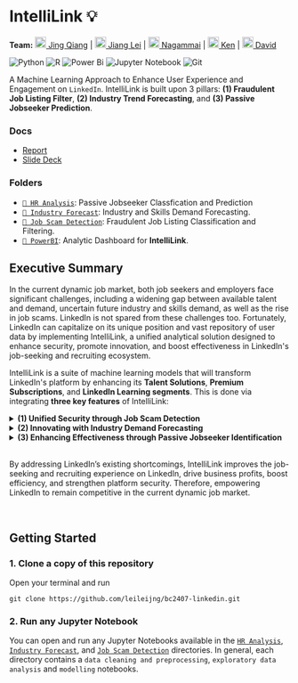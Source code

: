 # IntelliLink 💡

**Team:** [<img src="https://github.com/xJQx.png" height="20" width="20" /> Jing Qiang](https://github.com/xJQx) |
[<img src="https://github.com/leileijng.png" height="20" width="20" /> Jiang Lei](https://github.com/leileijng) |
[<img src="https://github.com/keshavrama.png" height="20" width="20" /> Nagammai](https://github.com/keshavrama) | 
[<img src="https://github.com/kenfyxx.png" height="20" width="20" /> Ken](https://github.com/kenfyxx) | 
[<img src="https://github.com/davidtey.png" height="20" width="20" /> David](https://github.com/davidtey)

![Python](https://img.shields.io/badge/python-3670A0?style=for-the-badge&logo=python&logoColor=ffdd54)
![R](https://img.shields.io/badge/r-%23276DC3.svg?style=for-the-badge&logo=r&logoColor=white)
![Power Bi](https://img.shields.io/badge/power_bi-F2C811?style=for-the-badge&logo=powerbi&logoColor=black)
![Jupyter Notebook](https://img.shields.io/badge/jupyter-%23FA0F00.svg?style=for-the-badge&logo=jupyter&logoColor=white)
![Git](https://img.shields.io/badge/git-%23F05033.svg?style=for-the-badge&logo=git&logoColor=white)


A Machine Learning Approach to Enhance User Experience and Engagement on `LinkedIn`. IntelliLink is built upon 3 pillars: **(1) Fraudulent Job Listing Filter**, **(2) Industry Trend Forecasting**, and **(3) Passive Jobseeker Prediction**.

### Docs
- [Report](https://github.com/leileijng/bc2407-linkedin/blob/main/BC2407_Team5_Report.pdf)
- [Slide Deck](https://github.com/leileijng/bc2407-linkedin/blob/main/BC2407_Team5_Slides.pdf)

### Folders
- [`📁 HR Analysis`](https://github.com/leileijng/bc2407-linkedin/tree/main/HR%20Analysis): Passive Jobseeker Classfication and Prediction
- [`📁 Industry Forecast`](https://github.com/leileijng/bc2407-linkedin/tree/main/Industry%20Forecast): Industry and Skills Demand Forecasting.
- [`📁 Job Scam Detection`](https://github.com/leileijng/bc2407-linkedin/tree/main/Job%20Scam%20Detection): Fraudulent Job Listing Classification and Filtering.
- [`📁 PowerBI`](https://github.com/leileijng/bc2407-linkedin/tree/main/PowerBI): Analytic Dashboard for **IntelliLink**.


## Executive Summary

In the current dynamic job market, both job seekers and employers face significant challenges, including a widening gap between available talent and demand, uncertain future industry and skills demand, as well as the rise in job scams. LinkedIn is not spared from these challenges too. Fortunately, LinkedIn can capitalize on its unique position and vast repository of user data by implementing IntelliLink, a unified analytical solution designed to enhance security, promote innovation, and boost effectiveness in LinkedIn's job-seeking and recruiting ecosystem.

IntelliLink is a suite of machine learning models that will transform LinkedIn's platform by enhancing its **Talent Solutions**, **Premium Subscriptions**, and **LinkedIn Learning segments**. This is done via integrating **three key features** of IntelliLink:

<details>
<summary><b>(1) Unified Security through Job Scam Detection</b></summary>
    With IntelliLink’s fraudulent job listing Multinomial Naïve Bayes model that has high accuracy of 90% and low false negative rate of 26%, IntelliLink will enhance security on LinkedIn by automatically identifying and flagging fraudulent job postings for employees to verify. Additionally, a flagged fraudulent job listing will have key fraudulent words highlight to aid the employee in understanding why the job listing was flagged. Furthermore, IntelliLink’s fraudulent job listing classification model provide insights as to which industries are common targeted and what commonly used strategies employed by scammers. For instance, fraudulent job listings are often targeted at inexperienced employees/students who are just starting out in their careers. This is especially so in low-barrier industries and functions like administration. With IntelliLink, LinkedIn's trust and credibility among its jobseekers and recruiters will be maintained, ensuring its legitimacy in the job market. Consequently, businesses and recruiters are more likely to use LinkedIn's Talent Solutions platform to find and hire talent, leading to increased profits for LinkedIn.
</details>

<details>
<summary><b>(2) Innovating with Industry Demand Forecasting</b></summary>
    LinkedIn can distinguish itself from its competitors by harnessing the power of industry and skills demand forecasting models, specifically Taylor Expansion, which provides a high Mean Direction Accuracy score and interpretability. By implementing this model, LinkedIn can offer tailor-made courses for highly in-demand skills in the next 2 years, granting users and recruiters valuable insights that enable them to stay ahead of the curve and outpace their competition. With this innovation, LinkedIn can effectively unlock untapped revenue streams and maximize profitability at a relatively low cost. Overall, this forward-thinking approach cements LinkedIn's status as a true leader in the professional networking and career development space.
</details>

<details>
<summary><b>(3) Enhancing Effectiveness through Passive Jobseeker Identification</b></summary>
    In order to unlock a vast pool of untapped talent for recruiters, LinkedIn can integrate a powerful head-hunter feature that enables recruiters to identify passive job seekers who may not be actively seeking employment but are open to new opportunities. Leveraging the capabilities provided by a random forest classifier that utilizes just 8 features and boasts a remarkable 91% accuracy and 83% recall score, LinkedIn can revolutionize the way recruiters approach talent acquisition. With an estimated 70% of the workforce comprising passive job seekers who may be invisible to traditional recruitment methods, this innovative feature positions LinkedIn as the ultimate destination for recruiters seeking to optimize their talent search process. By offering unparalleled access to this valuable segment of the labour market, LinkedIn can cement its position as the go-to platform for businesses looking to attract top-tier talent.
</details>

<br>


By addressing LinkedIn’s existing shortcomings, IntelliLink improves the job-seeking and recruiting experience on LinkedIn, drive business profits, boost efficiency, and strengthen platform security. Therefore, empowering LinkedIn to remain competitive in the current dynamic job market.

<br/>

## Getting Started

### 1. Clone a copy of this repository
Open your terminal and run
```
git clone https://github.com/leileijng/bc2407-linkedin.git
```

### 2. Run any Jupyter Notebook
You can open and run any Jupyter Notebooks available in the [`HR Analysis`](https://github.com/leileijng/bc2407-linkedin/tree/main/HR%20Analysis), [`Industry Forecast`](https://github.com/leileijng/bc2407-linkedin/tree/main/Industry%20Forecast), and [`Job Scam Detection`](https://github.com/leileijng/bc2407-linkedin/tree/main/Job%20Scam%20Detection) directories. In general, each directory contains a `data cleaning and preprocessing`, `exploratory data analysis` and `modelling` notebooks.
